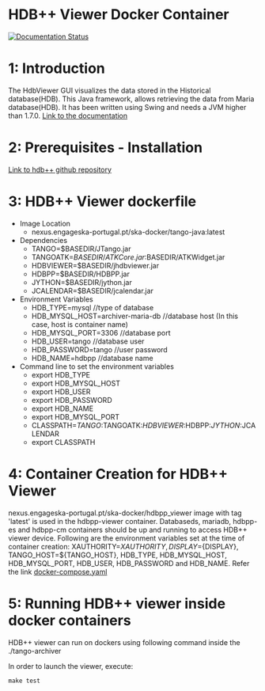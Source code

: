 # HDB++ Viewer Docker Container

[![Documentation Status](https://readthedocs.org/projects/ska-docker/badge/?version=latest)](https://developer.skatelescope.org/projects/ska-docker/en/latest/?badge=latest)


# 1: Introduction
The HdbViewer GUI visualizes the data stored in the Historical database(HDB). This Java framework, allows 
retrieving the data from Maria database(HDB). It has been written using Swing and needs a JVM higher than 1.7.0. 
[Link to the documentation](https://github.com/tango-controls-hdbpp/hdbpp-viewer) 

# 2: Prerequisites - Installation 
  [Link to hdb++ github repository](https://github.com/tango-controls-hdbpp/hdbpp-viewer)
  
# 3: HDB++ Viewer dockerfile
* Image Location
  * nexus.engageska-portugal.pt/ska-docker/tango-java:latest
* Dependencies
  * TANGO=$BASEDIR/JTango.jar
  * TANGOATK=$BASEDIR/ATKCore.jar:$BASEDIR/ATKWidget.jar
  * HDBVIEWER=$BASEDIR/jhdbviewer.jar
  * HDBPP=$BASEDIR/HDBPP.jar
  * JYTHON=$BASEDIR/jython.jar
  * JCALENDAR=$BASEDIR/jcalendar.jar
* Environment Variables
  * HDB_TYPE=mysql                           //type of database
  * HDB_MYSQL_HOST=archiver-maria-db         //database host (In this case, host is container name) 
  * HDB_MYSQL_PORT=3306                      //database port 
  * HDB_USER=tango                           //database user
  * HDB_PASSWORD=tango                       //user password
  * HDB_NAME=hdbpp                           //database name
* Command line to set the environment variables
  * export HDB_TYPE
  * export HDB_MYSQL_HOST
  * export HDB_USER
  * export HDB_PASSWORD
  * export HDB_NAME
  * export HDB_MYSQL_PORT
  * CLASSPATH=$TANGO:$TANGOATK:$HDBVIEWER:$HDBPP:$JYTHON:$JCALENDAR
  * export CLASSPATH
  
# 4: Container Creation for HDB++ Viewer
nexus.engageska-portugal.pt/ska-docker/hdbpp_viewer image with tag 'latest' is used in the hdbpp-viewer container. 
Databaseds, mariadb, hdbpp-es and hdbpp-cm containers should be up and running to access HDB++ viewer device.
Following are the environment variables set at the time of container creation: XAUTHORITY=${XAUTHORITY}, DISPLAY=${DISPLAY},
TANGO_HOST=${TANGO_HOST}, HDB_TYPE, HDB_MYSQL_HOST, HDB_MYSQL_PORT, HDB_USER, HDB_PASSWORD and HDB_NAME.
Refer the link 
[docker-compose.yaml](https://gitlab.com/ska-telescope/ska-docker/blob/master/docker/tango/tango-archiver/docker-compose.yml)

# 5: Running HDB++ viewer inside docker containers

 HDB++ viewer can run on dockers using following command inside the ./tango-archiver

In order to launch the viewer, execute:

`make test`
